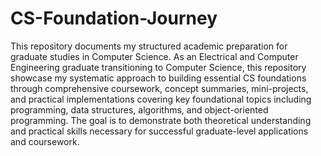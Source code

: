 # CS-Foundation-Journey
This repository documents my structured academic preparation for graduate studies in Computer Science. As an Electrical and Computer Engineering graduate transitioning to Computer Science, this repository showcase my systematic approach to building essential CS foundations through comprehensive coursework, concept summaries, mini-projects, and practical implementations covering key foundational topics including programming, data structures, algorithms, and object-oriented programming. The goal is to demonstrate both theoretical understanding and practical skills necessary for successful graduate-level applications and coursework.
